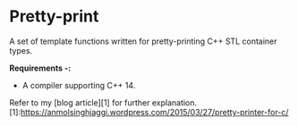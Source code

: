 # Pretty-print
A set of template functions written for pretty-printing C++ STL container types.

**Requirements -:**
- A compiler supporting C++ 14.  

Refer to my [blog article][1] for further explanation.
[1]:https://anmolsinghjaggi.wordpress.com/2015/03/27/pretty-printer-for-c/

